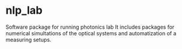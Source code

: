 # nlp_lab
Software package for running photonics lab 
It includes packages for numerical simultations of the optical systems and automatization of a measuring setups.
